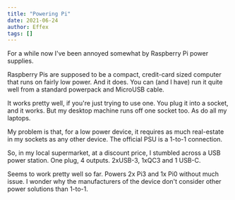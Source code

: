 ```yaml
---
title: "Powering Pi"
date: 2021-06-24
author: Effex
tags: []
---
```


For a while now I've been annoyed somewhat by Raspberry Pi power supplies.

Raspberry Pis are supposed to be a compact, credit-card sized computer that runs on fairly low power. And it does. You can (and I have) run it quite well from a standard powerpack and MicroUSB cable.

It works pretty well, if you're just trying to use one. You plug it into a socket, and it works. But my desktop machine runs off one socket too. As do all my laptops.

My problem is that, for a low power device, it requires as much real-estate in my sockets as any other device. The official PSU is a 1-to-1 connection.

So, in my local supermarket, at a discount price, I stumbled across a USB power station. One plug, 4 outputs. 2xUSB-3, 1xQC3 and 1 USB-C.

Seems to work pretty well so far. Powers 2x Pi3 and 1x Pi0 without much issue. I wonder why the manufacturers of the device don't consider other power solutions than 1-to-1.

